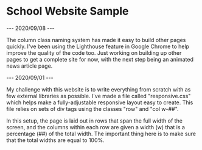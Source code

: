 # School Website Sample

--- 2020/09/08 ---

  The column class naming system has made it easy to build other pages quickly. I've been using the Lighthouse feature in Google Chrome to help improve the quality of the code too. Just working on building up other pages to get a complete site for now, with the next step being an animated news article page.

--- 2020/09/01 ---

 My challenge with this website is to write everything from scratch with as few external libraries as possible. I've made a file called "responsive.css" which helps make a fully-adjustable responsive layout easy to create. This file relies on sets of div tags using the classes "row" and "col w-##".
  
  In this setup, the page is laid out in rows that span the full width of the screen, and the columns within each row are given a width (w) that is a percentage (##) of the total width. The important thing here is to make sure that the total widths are equal to 100%.
